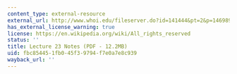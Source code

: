 ```yaml
---
content_type: external-resource
external_url: http://www.whoi.edu/fileserver.do?id=141444&pt=2&p=146989
has_external_license_warning: true
license: https://en.wikipedia.org/wiki/All_rights_reserved
status: ''
title: Lecture 23 Notes (PDF - 12.2MB)
uid: fbc85445-1fb0-45f3-9794-f7e0a7e8c939
wayback_url: ''
---
```

